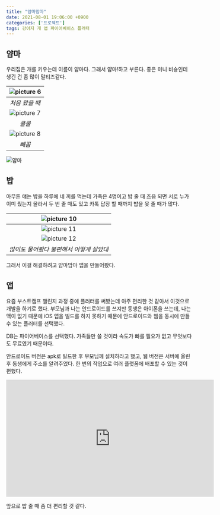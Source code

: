 ```yaml
---
title: "얌마맘마"
date: 2021-08-01 19:06:00 +0900
categories: ['프로젝트']
tags: 강아지 개 앱 파이어베이스 플러터
---
```

## 얌마
우리집은 개를 키우는데 이름이 얌마다. 그래서 얌마!하고 부른다. 종은 미니 비숑인데 생긴 건 좀 많이 말티즈같다.

| ![picture 6](https://i.imgur.com/H02EDG7.png) |
|:--:|
| *처음 왔을 때* |
| ![picture 7](https://i.imgur.com/swoLlE8.png) |
| *쿨쿨* |
| ![picture 8](https://i.imgur.com/IVcAtYw.png) |
 *빼꼼* |
 
<image src="{{site.baseurl | prepend: site.url}}/images/yamma.gif" alt="얌마" />

## 밥
아무튼 얘는 밥을 하루에 네 끼를 먹는데 가족은 4명이고 밥 줄 때 즈음 되면 서로 누가 이미 줬는지 몰라서 두 번 줄 때도 있고 카톡 답장 할 때까지 밥을 못 줄 때가 많다.

| ![picture 10](https://i.imgur.com/NphMzp7.png) |
|:--:|
| ![picture 11](https://i.imgur.com/coTTzbx.png) |
| ![picture 12](https://i.imgur.com/08jTBdK.png) |
| *많이도 물어봤다 불편해서 어떻게 살았대* |

그래서 이걸 해결하려고 얌마맘마 앱을 만들어봤다.

## 앱

요즘 부스트캠프 챌린지 과정 중에 플러터를 써봤는데 아주 편리한 것 같아서 이것으로 개발을 하기로 했다. 부모님과 나는 안드로이드를 쓰지만 동생은 아이폰을 쓰는데, 나는 맥이 없기 때문에 iOS 앱을 빌드를 하지 못하기 때문에 안드로이드와 웹을 동시에 만들 수 있는 플러터를 선택했다.

DB는 파이어베이스를 선택했다. 가족들만 쓸 것이라 속도가 빠를 필요가 없고 무엇보다도 무료였기 때문이다.

안드로이드 버전은 apk로 빌드한 후 부모님께 설치하라고 했고, 웹 버전은 서버에 올린 후 동생에게 주소를 알려주었다. 한 번의 작업으로 여러 플랫폼에 배포할 수 있는 것이 편했다.

<iframe width="560" height="315" src="https://www.youtube.com/embed/M2JcRcGNjZo" title="YouTube video player" frameborder="0" allow="accelerometer; autoplay; clipboard-write; encrypted-media; gyroscope; picture-in-picture" allowfullscreen></iframe>

앞으로 밥 줄 때 좀 더 편리할 것 같다.